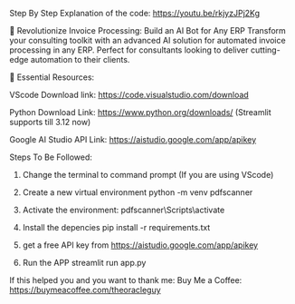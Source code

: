 Step By Step Explanation of the code: 
https://youtu.be/rkjyzJPj2Kg

🔧 Revolutionize Invoice Processing: Build an AI Bot for Any ERP
Transform your consulting toolkit with an advanced AI solution for automated invoice processing in any ERP. Perfect for consultants looking to deliver cutting-edge automation to their clients. 

🔗 Essential Resources:

VScode Download link: https://code.visualstudio.com/download

Python Download Link: https://www.python.org/downloads/
(Streamlit supports till 3.12 now)


Google AI Studio API Link: https://aistudio.google.com/app/apikey



Steps To Be Followed:
1. Change the terminal to command prompt (If you are using VScode)
2. Create a new virtual environment
	python -m venv pdfscanner
3. Activate the environment:
	pdfscanner\Scripts\activate
4. Install the depencies
    pip install -r requirements.txt

5. get a free API key from https://aistudio.google.com/app/apikey
6. Run the APP
streamlit run app.py

If this helped you and you want to thank me:
Buy Me a Coffee: 
https://buymeacoffee.com/theoracleguy

